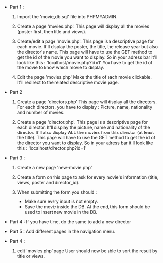 
- Part 1 :

	1. Import the 'movie_db.sql' file into PHPMYADMIN.

	2. Create a page 'movies.php'.
	This page will display all the movies (poster first, then title and views).
	
	3. Create/edit a page 'movie.php'.
	This page is a descriptive page for each movie. It'll display the poster, the title, the release year but also the director's name.
	This page will have to use the GET method to get the id of the movie you want to display.
	So in your adress bar it'll look like this : 'localhost/movie.php?id=1'
	You have to get the id of the movie to know which movie to display.
	
	5. Edit the page 'movies.php'
	Make the title of each movie clickable. It'll redirect to the related descriptive movie page.

- Part 2

	1. Create a page 'directors.php'
	This page will display all the directors. 
	For each directors, you have to display : Picture, name, nationality and number of movies.
	
	2. Create a page 'director.php'.
	This page is a descriptive page for each director. It'll display the picture, name and nationality of the director.
	It'll also display ALL the movies from this director (at least the title).
	This page will have to use the GET method to get the id of the director you want to display.
	So in your adress bar it'll look like this : 'localhost/director.php?id=1'

- Part 3 :
	1. Create a new page 'new-movie.php'

	2. Create a form on this page to ask for every movie's information (title, views, poster and director_id).

	3. When submitting the form you should : 
		- Make sure every input is not empty.
		- Save the movie inside the DB.
	At the end, this form should be used to insert new movie in the DB.

- Part 4 :
	If you have time, do the same to add a new director

- Part 5 :
	Add different pages in the navigation menu.
	
- Part 4 :

	1. edit 'movies.php' page
	User should now be able to sort the result by title or views. 
